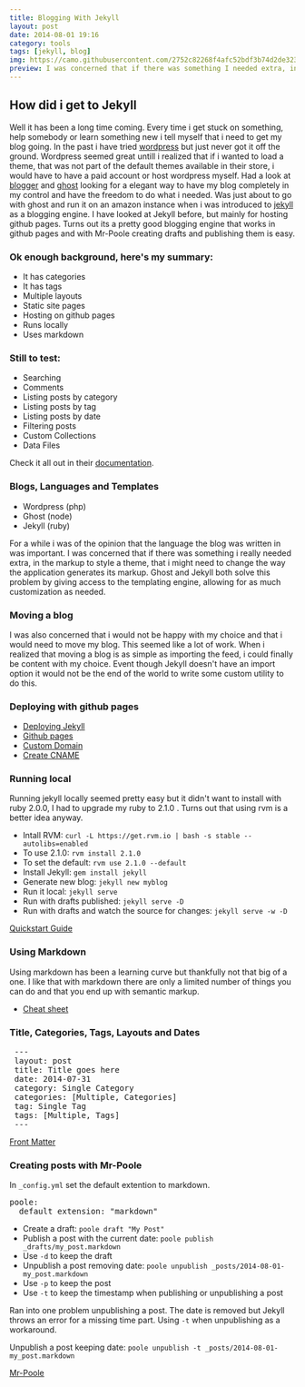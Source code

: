 ```yaml
---
title: Blogging With Jekyll
layout: post
date: 2014-08-01 19:16
category: tools
tags: [jekyll, blog]
img: https://camo.githubusercontent.com/2752c82268f4afc52bdf3b74d2de323d00a7f818/68747470733a2f2f662e636c6f75642e6769746875622e636f6d2f6173736574732f3239363433322f3439313439302f36373861653731632d626132662d313165322d393530352d3465393163363366373239632e706e67
preview: I was concerned that if there was something I needed extra, in the markup to style a theme, that I might need to change the way the application generates its markup. Jekyll solves this problem ...
---
```


## How did i get to Jekyll
Well it has been a long time coming. 
Every time i get stuck on something, help somebody or learn something new i tell myself that i need to get my blog going. 
In the past i have tried [wordpress](https://wordpress.com) but just never got it off the ground. 
Wordpress seemed great untill i realized that if i wanted to load a theme, that was not part of the default themes available in their store, i would have to have a paid account or host wordpress myself. 
Had a look at [blogger](https://www.blogger.com) and [ghost](https://ghost.org) looking for a elegant way to have my blog completely in my control and have the freedom to do what i needed.
Was just about to go with ghost and run it on an amazon instance when i was introduced to [jekyll](http://jekyllrb.com) as a blogging engine.
I have looked at Jekyll before, but mainly for hosting github pages.
Turns out its a pretty good blogging engine that works in github pages and with Mr-Poole creating drafts and publishing them is easy.

### Ok enough background, here's my summary:
* It has categories
* It has tags
* Multiple layouts
* Static site pages
* Hosting on github pages
* Runs locally
* Uses markdown

### Still to test:
* Searching
* Comments
* Listing posts by category
* Listing posts by tag
* Listing posts by date
* Filtering posts
* Custom Collections
* Data Files

Check it all out in their [documentation](http://jekyllrb.com/docs/home/).

### Blogs, Languages and Templates
* Wordpress (php)
* Ghost (node)
* Jekyll (ruby)

For a while i was of the opinion that the language the blog was written in was important. 
I was concerned that if there was something i really needed extra, in the markup to style a theme, that i might need to change the way the application generates its markup. 
Ghost and Jekyll both solve this problem by giving access to the templating engine, allowing for as much customization as needed.

### Moving a blog

I was also concerned that i would not be happy with my choice and that i would need to move my blog. 
This seemed like a lot of work.
When i realized that moving a blog is as simple as importing the feed, i could finally be content with my choice.
Event though Jekyll doesn't have an import option it would not be the end of the world to write some custom utility to do this.

### Deploying with github pages
* [Deploying Jekyll](http://jekyllrb.com/docs/github-pages)
* [Github pages](https://help.github.com/articles/user-organization-and-project-pages)
* [Custom Domain](https://help.github.com/articles/setting-up-a-custom-domain-with-github-pages) 
* [Create CNAME](https://help.github.com/articles/setting-up-a-custom-domain-with-github-pages)

### Running local
Running jekyll locally seemed pretty easy but it didn't want to install with ruby 2.0.0, I had to upgrade my ruby to 2.1.0 . Turns out that using rvm is a better idea anyway.

* Intall RVM: `curl -L https://get.rvm.io | bash -s stable --autolibs=enabled`
* To use 2.1.0: `rvm install 2.1.0`
* To set the default: `rvm use 2.1.0 --default` 
* Install Jekyll: `gem install jekyll`
* Generate new blog: `jekyll new myblog`
* Run it local: `jekyll serve`
* Run with drafts published: `jekyll serve -D`
* Run with drafts and watch the source for changes: `jekyll serve -w -D`

[Quickstart Guide](http://jekyllrb.com/docs/quickstart)

### Using Markdown

Using markdown has been a learning curve but thankfully not that big of a one. 
I like that with markdown there are only a limited number of things you can do and that you end up with semantic markup.

* [Cheat sheet](https://github.com/adam-p/markdown-here/wiki/Markdown-Cheatsheet)

### Title, Categories, Tags, Layouts and Dates

<pre>
 ---
 layout: post
 title: Title goes here
 date: 2014-07-31
 category: Single Category
 categories: [Multiple, Categories]
 tag: Single Tag
 tags: [Multiple, Tags]
 ---
</pre>

[Front Matter](http://jekyllrb.com/docs/frontmatter)

### Creating posts with Mr-Poole
In `_config.yml` set the default extention to markdown.
<pre>
poole:
  default_extension: "markdown"
</pre>
* Create a draft: `poole draft "My Post"`
* Publish a post with the current date: `poole publish _drafts/my_post.markdown`
* Use `-d` to keep the draft
* Unpublish a post removing date: `poole unpublish _posts/2014-08-01-my_post.markdown`
* Use `-p` to keep the post
* Use `-t` to keep the timestamp when publishing or unpublishing a post

Ran into one problem unpublishing a post. The date is removed but Jekyll throws an error for a missing time part. Using `-t` when unpublishing as a workaround.

Unpublish a post keeping date: `poole unpublish -t _posts/2014-08-01-my_post.markdown`

[Mr-Poole](https://github.com/mmcclimon/mr_poole)

